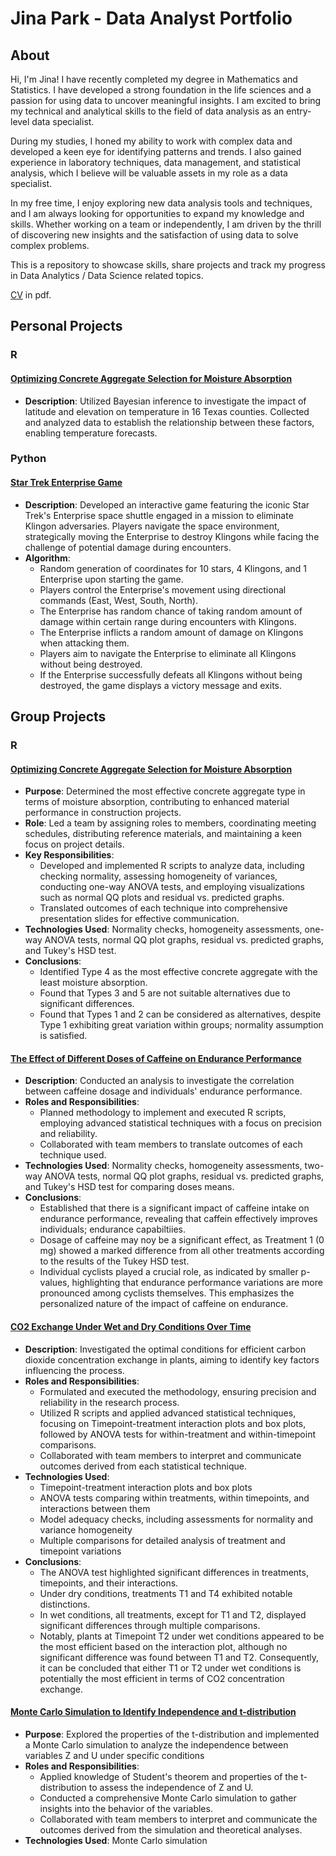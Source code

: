 # Jina Park - Data Analyst Portfolio
## About
Hi, I'm Jina! I have recently completed my degree in Mathematics and Statistics. I have developed a strong foundation in the life sciences and a passion for using data to uncover meaningful insights. I am excited to bring my technical and analytical skills to the field of data analysis as an entry-level data specialist.

During my studies, I honed my ability to work with complex data and developed a keen eye for identifying patterns and trends. I also gained experience in laboratory techniques, data management, and statistical analysis, which I believe will be valuable assets in my role as a data specialist.

In my free time, I enjoy exploring new data analysis tools and techniques, and I am always looking for opportunities to expand my knowledge and skills. Whether working on a team or independently, I am driven by the thrill of discovering new insights and the satisfaction of using data to solve complex problems.

This is a repository to showcase skills, share projects and track my progress in Data Analytics / Data Science related topics.

[CV](https://github.com/jinapark2150/Portfolio_Jina-Park/blob/Projects/loaf) in pdf.

## Personal Projects
### R
#### [Optimizing Concrete Aggregate Selection for Moisture Absorption](https://github.com/jinapark2150/Portfolio_Jina-Park/blob/main/Effects%20of%20Latitude%20and%20Elevation%20on%20Temperature.pdf)
* **Description**: Utilized Bayesian inference to investigate the impact of latitude and elevation on temperature in 16 Texas counties. Collected and analyzed data to establish the relationship between these factors, enabling temperature forecasts.



### Python
#### [Star Trek Enterprise Game](https://github.com/jinapark2150/Portfolio_Jina-Park/blob/main/Star%20trek%20enterprise%20game.py)
* **Description**: Developed an interactive game featuring the iconic Star Trek's Enterprise space shuttle engaged in a mission to eliminate Klingon adversaries. Players navigate the space environment, strategically moving the Enterprise to destroy Klingons while facing the challenge of potential damage during encounters.
* **Algorithm**:
  + Random generation of coordinates for 10 stars, 4 Klingons, and 1 Enterprise upon starting the game.
  + Players control the Enterprise's movement using directional commands (East, West, South, North).
  + The Enterprise has random chance of taking random amount of damage within certain range during encounters with Klingons.
  + The Enterprise inflicts a random amount of damage on Klingons when attacking them.
  + Players aim to navigate the Enterprise to eliminate all Klingons without being destroyed.
  + If the Enterprise successfully defeats all Klingons without being destroyed, the game displays a victory message and exits.


## Group Projects
### R
#### [Optimizing Concrete Aggregate Selection for Moisture Absorption](https://github.com/jinapark2150/Portfolio_Jina-Park/blob/c35875dad891693cb9c16fef21036cdb7c81f604/Optimizing%20Concrete%20Aggregate%20Selection%20for%20Moisture%20Absorption.R)
* **Purpose**: Determined the most effective concrete aggregate type in terms of moisture absorption, contributing to enhanced material performance in construction projects.
* **Role**: Led a team by assigning roles to members, coordinating meeting schedules, distributing reference materials, and maintaining a keen focus on project details.
* **Key Responsibilities**:
  + Developed and implemented R scripts to analyze data, including checking normality, assessing homogeneity of variances, conducting one-way ANOVA tests, and employing visualizations such as normal QQ plots and residual vs. predicted graphs.
  + Translated outcomes of each technique into comprehensive presentation slides for effective communication.
* **Technologies Used**: Normality checks, homogeneity assessments, one-way ANOVA tests, normal QQ plot graphs, residual vs. predicted graphs, and Tukey's HSD test.
* **Conclusions**:
  + Identified Type 4 as the most effective concrete aggregate with the least moisture absorption.
  + Found that Types 3 and 5 are not suitable alternatives due to significant differences.
  + Found that Types 1 and 2 can be considered as alternatives, despite Type 1 exhibiting great variation within groups; normality assumption is satisfied.

#### [The Effect of Different Doses of Caffeine on Endurance Performance](https://github.com/jinapark2150/Portfolio_Jina-Park/blob/main/The%20Effect%20of%20Different%20Doses%20of%20Caffeine%20on%20Endurance%20PerformanceR)
* **Description**: Conducted an analysis to investigate the correlation between caffeine dosage and individuals' endurance performance.
* **Roles and Responsibilities**:
  + Planned methodology to implement and executed R scripts, employing advanced statistical techniques with a focus on precision and reliability.
  + Collaborated with team members to translate outcomes of each technique used.
* **Technologies Used**: Normality checks, homogeneity assessments, two-way ANOVA tests, normal QQ plot graphs, residual vs. predicted graphs, and Tukey's HSD test for comparing doses means.
* **Conclusions**:
  + Established that there is a significant impact of caffeine intake on endurance performance, revealing that caffein effectively improves individuals; endurance capabiltiies.
  + Dosage of caffeine may noy be a significant effect, as Treatment 1 (0 mg) showed a marked difference from all other treatments according to the results of the Tukey HSD test.
  + Individual cyclists played a crucial role, as indicated by smaller p-values, highlighting that endurance performance variations are more pronounced among cyclists themselves. This emphasizes the personalized nature of the impact of caffeine on endurance.

#### [CO2 Exchange Under Wet and Dry Conditions Over Time](https://github.com/jinapark2150/Portfolio_Jina-Park/blob/main/CO2%20Exchange%20Under%20Wet%20and%20Dry%20Conditions%20Over%20Time.R)
* **Description**: Investigated the optimal conditions for efficient carbon dioxide concentration exchange in plants, aiming to identify key factors influencing the process.
* **Roles and Responsibilities**:
  + Formulated and executed the methodology, ensuring precision and reliability in the research process.
  + Utilized R scripts and applied advanced statistical techniques, focusing on Timepoint-treatment interaction plots and box plots, followed by ANOVA tests for within-treatment and within-timepoint comparisons.
  + Collaborated with team members to interpret and communicate outcomes derived from each statistical technique.
* **Technologies Used**:
  + Timepoint-treatment interaction plots and box plots
  + ANOVA tests comparing within treatments, within timepoints, and interactions between them
  + Model adequacy checks, including assessments for normality and variance homogeneity
  + Multiple comparisons for detailed analysis of treatment and timepoint variations
* **Conclusions**:
  + The ANOVA test highlighted significant differences in treatments, timepoints, and their interactions.
  + Under dry conditions, treatments T1 and T4 exhibited notable distinctions.
  + In wet conditions, all treatments, except for T1 and T2, displayed significant differences through multiple comparisons.
  + Notably, plants at Timepoint T2 under wet conditions appeared to be the most efficient based on the interaction plot, although no significant difference was found between T1 and T2. Consequently, it can be concluded that either T1 or T2 under wet conditions is potentially the most efficient in terms of CO2 concentration exchange.

#### [Monte Carlo Simulation to Identify Independence and t-distribution]()
* **Purpose**: Explored the properties of the t-distribution and implemented a Monte Carlo simulation to analyze the independence between variables Z and U under specific conditions
* **Roles and Responsibilities**:
  + Applied knowledge of Student's theorem and properties of the t-distribution to assess the independence of Z and U.
  + Conducted a comprehensive Monte Carlo simulation to gather insights into the behavior of the variables.
  + Collaborated with team members to interpret and communicate the outcomes derived from the simulation and theoretical analyses.
* **Technologies Used**: Monte Carlo simulation


